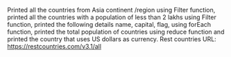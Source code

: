 Printed all the countries from Asia continent /region using Filter function, printed all the countries with a population of less than 2 lakhs using Filter function, 
printed the following details name, capital, flag, using forEach function, printed the total population of countries using reduce function and printed the country that uses US dollars as currency.
Rest countries URL: https://restcountries.com/v3.1/all
